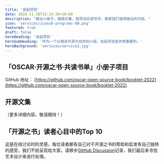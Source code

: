 ```yaml
---
title: '发起项目'
date: 2018-11-28T15:14:39+10:00
description: "输出小册子，编撰文集，倡导读后感写作，都是我们值得输出的内容。"
icon: 'services/icons8-programs-80.png'
featured: true
draft: false
heroHeading: '发起项目'
heroSubHeading: '作为一个以推进开源为目的的小组，发起项目是非常重要的。'
heroBackground: 'services/service2.jpg'
---
```


## 「OSCAR·开源之书·共读书单」小册子项目

GitHub 地址： [https://github.com/oscar-open-source-book/booklet-2022](https://github.com/oscar-open-source-book/booklet-2022)

## 开源文集

（更多详细内容，敬请期待！）

## 「开源之书」读者心目中的Top 10

这是在线讨论时的灵感，每位读者都有自己对于开源之书的帮助和启发有自己独特的感受，我们不妨呈现给大家。请移步[GitHub Discussion](https://github.com/oscar-open-source-book/website/discussions/5)记录，我们最后来寻找艺术设计来进行处理。